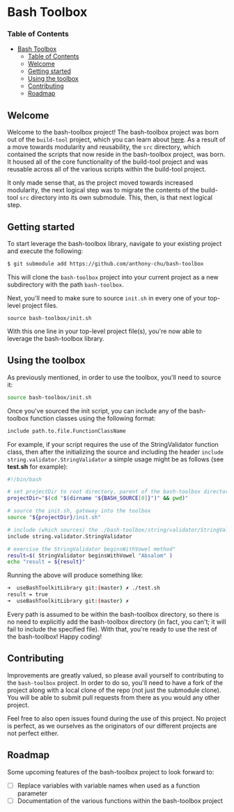 # Bash Toolbox

### Table of Contents

- [Bash Toolbox](#bash-toolbox)
    - [Table of Contents](#table-of-contents)
  - [Welcome](#welcome)
  - [Getting started](#getting-started)
  - [Using the toolbox](#using-the-toolbox)
  - [Contributing](#contributing)
  - [Roadmap](#roadmap)

## Welcome

Welcome to the bash-toolbox project! The bash-toolbox project was born out of
the `build-tool` project, which you can learn about [here](
https://github.com/anthony-chu/build-tool). As a result of a move towards
modularity and reusability, the `src` directory, which contained the scripts
that now reside in the bash-toolbox project, was born. It housed all of the core
functionality of the build-tool project and was reusable across all of the
various scripts within the build-tool project.

It only made sense that, as the project moved towards increased modularity, the
next logical step was to migrate the contents of the build-tool `src` directory
into its own submodule. This, then, is that next logical step.

## Getting started

To start leverage the bash-toolbox library, navigate to your existing project
and execute the following:

```bash
$ git submodule add https://github.com/anthony-chu/bash-toolbox
```

This will clone the `bash-toolbox` project into your current project as a new
subdirectory with the path `bash-toolbox`.

Next, you'll need to make sure to source `init.sh` in every one of your
top-level project files.

`source bash-toolbox/init.sh`

With this one line in your top-level project file(s), you're now able to
leverage the bash-toolbox library.

## Using the toolbox

As previously mentioned, in order to use the toolbox, you'll need to source it:

```bash
source bash-toolbox/init.sh
```

Once you've sourced the init script, you can include any of the bash-toolbox
function classes using the following format:

```bash
include path.to.file.FunctionClassName
```

For example, if your script requires the use of the StringValidator function
class, then after the initializing the source and including the header ``include string.validator.StringValidator`` a simple usage might be as follows (see **test.sh** for example):

```bash
#!/bin/bash

# set projectDir to root directory, parent of the bash-toolbox directory
projectDir="$(cd "$(dirname "${BASH_SOURCE[0]}")" && pwd)"

# source the init.sh, gateway into the toolbox
source "${projectDir}/init.sh"

# include (which sources) the ./bash-toolbox/string/validator/StringValidator.sh"
include string.validator.StringValidator

# exercise the StringValidator beginsWithVowel method"
result=$( StringValidator beginsWithVowel "Absalom" )
echo "result = ${result}"
```

Running the above will produce something like:
```bash
➜  useBashToolkitLibrary git:(master) ✗ ./test.sh
result = true
➜  useBashToolkitLibrary git:(master) ✗
```



Every path is assumed to be within the bash-toolbox directory, so there is no
need to explicitly add the bash-toolbox directory (in fact, you can't; it will
fail to include the specified file). With that, you're ready to use the rest of
the bash-toolbox! Happy coding!

## Contributing

Improvements are greatly valued, so please avail yourself to contributing to the
`bash-toolbox` project. In order to do so, you'll need to have a fork of the
project along with a local clone of the repo (not just the submodule clone). You
will be able to submit pull requests from there as you would any other project.

Feel free to also open issues found during the use of this project. No project
is perfect, as we ourselves as the originators of our different projects are not
perfect either.

## Roadmap

Some upcoming features of the bash-toolbox project to look forward to:

- [ ] Replace variables with variable names when used as a function parameter
- [ ] Documentation of the various functions within the bash-toolbox project